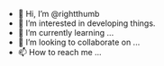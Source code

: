 - 👋 Hi, I’m @rightthumb
- 👀 I’m interested in developing things.
- 🌱 I’m currently learning ...
- 💞️ I’m looking to collaborate on ...
- 📫 How to reach me ...

<!---
rightthumb/rightthumb is a ✨ special ✨ repository because its `README.md` (this file) appears on your GitHub profile.
You can click the Preview link to take a look at your changes.
--->
